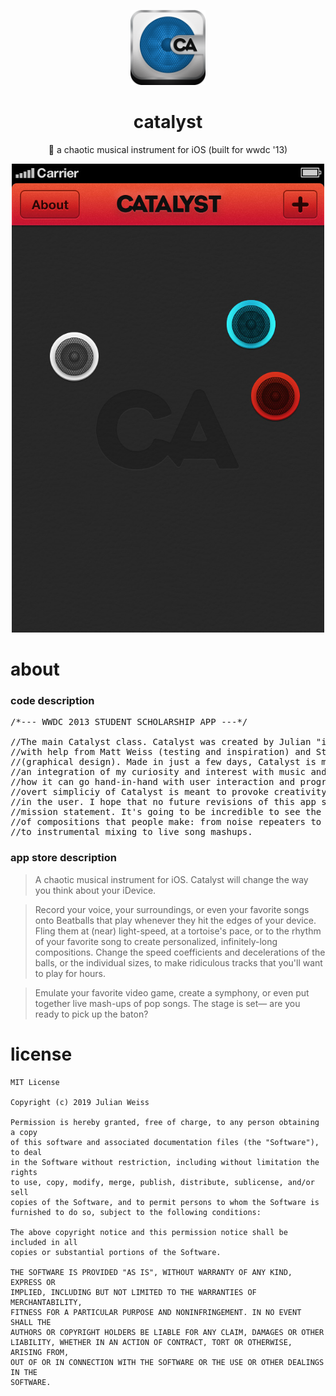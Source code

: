 <p align="center"><img width=120 height=120 src="https://raw.githubusercontent.com/insanj/catalyst/master/Catalyst/Catalyst-App-Icon/catalyst-app-icon-1024.png"></p>

<h1 align="center">catalyst</h1>

<p align="center">🎸  a chaotic musical instrument for iOS (built for wwdc '13)</p>


<p align="center"><img width=500 src="https://raw.githubusercontent.com/insanj/catalyst/master/Catalyst/screenshot.jpg"></p>

# about

### code description

<pre>
/*--- WWDC 2013 STUDENT SCHOLARSHIP APP ---*/

//The main Catalyst class. Catalyst was created by Julian "insanj" Weiss
//with help from Matt Weiss (testing and inspiration) and Stefan Mitev
//(graphical design). Made in just a few days, Catalyst is meant to represent
//an integration of my curiosity and interest with music and rhythm, and
//how it can go hand-in-hand with user interaction and programming. The
//overt simpliciy of Catalyst is meant to provoke creativity and imagination
//in the user. I hope that no future revisions of this app shake that
//mission statement. It's going to be incredible to see the different types
//of compositions that people make: from noise repeaters to vocal works
//to instrumental mixing to live song mashups.
</pre>

### app store description

> A chaotic musical instrument for iOS. Catalyst will change the way you think about your iDevice.

> Record your voice, your surroundings, or even your favorite songs onto Beatballs that play whenever they hit the edges of your device. Fling them at (near) light-speed, at a tortoise's pace, or to the rhythm of your favorite song to create personalized, infinitely-long compositions. Change the speed coefficients and decelerations of the balls, or the individual sizes, to make ridiculous tracks that you'll want to play for hours.

> Emulate your favorite video game, create a symphony, or even put together live mash-ups of pop songs. The stage is set— are you ready to pick up the baton?


# license

```
MIT License

Copyright (c) 2019 Julian Weiss

Permission is hereby granted, free of charge, to any person obtaining a copy
of this software and associated documentation files (the "Software"), to deal
in the Software without restriction, including without limitation the rights
to use, copy, modify, merge, publish, distribute, sublicense, and/or sell
copies of the Software, and to permit persons to whom the Software is
furnished to do so, subject to the following conditions:

The above copyright notice and this permission notice shall be included in all
copies or substantial portions of the Software.

THE SOFTWARE IS PROVIDED "AS IS", WITHOUT WARRANTY OF ANY KIND, EXPRESS OR
IMPLIED, INCLUDING BUT NOT LIMITED TO THE WARRANTIES OF MERCHANTABILITY,
FITNESS FOR A PARTICULAR PURPOSE AND NONINFRINGEMENT. IN NO EVENT SHALL THE
AUTHORS OR COPYRIGHT HOLDERS BE LIABLE FOR ANY CLAIM, DAMAGES OR OTHER
LIABILITY, WHETHER IN AN ACTION OF CONTRACT, TORT OR OTHERWISE, ARISING FROM,
OUT OF OR IN CONNECTION WITH THE SOFTWARE OR THE USE OR OTHER DEALINGS IN THE
SOFTWARE.
```
